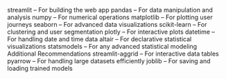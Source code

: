 streamlit – For building the web app
pandas – For data manipulation and analysis
numpy – For numerical operations
matplotlib – For plotting user journeys
seaborn – For advanced data visualizations
scikit-learn – For clustering and user segmentation
plotly – For interactive plots
datetime – For handling date and time data
altair – For declarative statistical visualizations
statsmodels – For any advanced statistical modeling
Additional Recommendations
streamlit-aggrid – For interactive data tables
pyarrow – For handling large datasets efficiently
joblib – For saving and loading trained models
